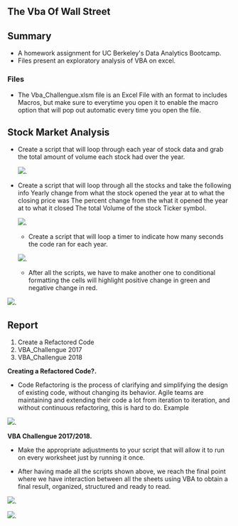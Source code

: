 ## The Vba Of Wall Street

## Summary
* A homework assignment for UC Berkeley's Data Analytics Bootcamp.
* Files present an exploratory analysis of VBA on excel.


### Files

* The Vba_Challengue.xlsm file is an Excel File with an format to includes Macros, but make sure to everytime you open it to enable the macro option that will pop out automatic every time you open the file.


## Stock Market Analysis

* Create a script that will loop through each year of stock data and grab the total amount of volume each stock had over the year.	 
	 
	  
	![](Resources/DQAnalysis.png).
	 



* Create a script that will loop through all the stocks and take the following info
Yearly change from what the stock opened the year at to what the closing price was
The percent change from the what it opened the year at to what it closed
The total Volume of the stock
Ticker symbol.
 
  
  ![](Resources/AllstocksAnalyis.png). 
  
  
  * Create a script that will loop a timer to indicate how many seconds the code ran for each year. 

  ![](Resources/AllstocksAnalyisandtimer.png). 
  
  * After all the scripts, we have to make another one to  conditional formatting the cells will highlight positive change in green and negative change in red.

![](Resources/formatting.png).
  
  
  

  
  
## Report

1. Create a Refactored Code
2. VBA_Challengue 2017
3. VBA_Challengue 2018


**Creating a Refactored Code?.**
   
  *  Code Refactoring is the process of clarifying and simplifying the design of existing code, without changing its behavior. Agile teams are maintaining and extending their code a lot from iteration to iteration, and without continuous refactoring, this is hard to do. Example

  ![](Resources/Refactoredcode.png). 

  
   

**VBA Challengue 2017/2018.**

* Make the appropriate adjustments to your script that will allow it to run on every worksheet just by running it once.

* After having made all the scripts shown above, we reach the final point where we have interaction between all the sheets using VBA to obtain a final result, organized, structured and ready to read. 

![](Resources/VBA_Challenge_2017.png). 




![](Resources/VBA_Challenge_2018.png). 


  
